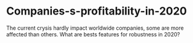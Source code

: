 # Companies-s-profitability-in-2020
The current crysis hardly impact worldwide companies, some are more affected than others.  What are bests features for robustness in 2020?
